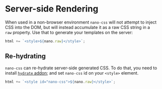 # Server-side Rendering

When used in a non-browser environment `nano-css` will not attempt to inject CSS into the DOM, but
will instead accumulate it as a raw CSS string in a `raw` property. Use that to generate your templates
on the server:

```js
html += `<style>${nano.raw}</style>`;
```


## Re-hydrating

`nano-css` can re-hydrate server-side generated CSS. To do that, you need to install [`hydrate` addon](hydrate.md);
and set `nano-css` id on your `<style>` element.

```js
html += `<style id="nano-css">${nano.raw}</style>`;
```
